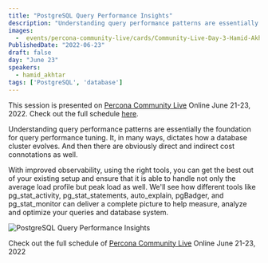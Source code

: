 ```yaml
---
title: "PostgreSQL Query Performance Insights"
description: "Understanding query performance patterns are essentially the foundation for query performance tuning"
images:
  -  events/percona-community-live/cards/Community-Live-Day-3-Hamid-Akhtar.jpg
PublishedDate: "2022-06-23"
draft: false
day: "June 23"
speakers:
  - hamid_akhtar
tags: ['PostgreSQL', 'database']
---
```



This session is presented on [Percona Community Live](/events/percona-community-live-2022/) Online June 21-23, 2022. Check out the full schedule [here](/events/percona-community-live-2022/).

Understanding query performance patterns are essentially the foundation for query performance tuning. It, in many ways, dictates how a database cluster evolves. And then there are obviously direct and indirect cost connotations as well.

With improved observability, using the right tools, you can get the best out of your existing setup and ensure that it is able to handle not only the average load profile but peak load as well. We'll see how different tools like pg_stat_activity, pg_stat_statements, auto_explain, pgBadger, and pg_stat_monitor can deliver a complete picture to help measure, analyze and optimize your queries and database system.


![PostgreSQL Query Performance Insights](events/percona-community-live/cards/Community-Live-Day-3-Hamid-Akhtar.jpg)

Check out the full schedule of [Percona Community Live](/events/percona-community-live-2022/) Online June 21-23, 2022